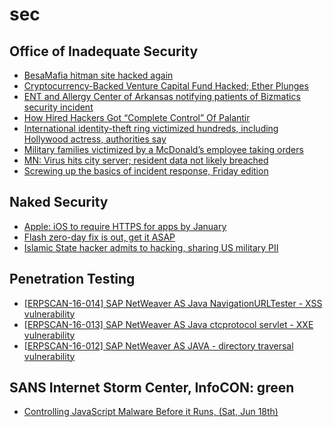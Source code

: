 # sec

## Office of Inadequate Security
- [BesaMafia hitman site hacked again](https://www.databreaches.net/besamafia-hitman-site-hacked-again/)
- [Cryptocurrency-Backed Venture Capital Fund Hacked; Ether Plunges](https://www.databreaches.net/cryptocurrency-backed-venture-capital-fund-hacked-ether-plunges/)
- [ENT and Allergy Center of Arkansas notifying patients of Bizmatics security incident](https://www.databreaches.net/ent-and-allergy-center-of-arkansas-notifying-patients-of-bizmatics-security-incident/)
- [How Hired Hackers Got “Complete Control” Of Palantir](https://www.databreaches.net/how-hired-hackers-got-complete-control-of-palantir/)
- [International identity-theft ring victimized hundreds, including Hollywood actress, authorities say](https://www.databreaches.net/international-identity-theft-ring-victimized-hundreds-including-hollywood-actress-authorities-say/)
- [Military families victimized by a McDonald’s employee taking orders](https://www.databreaches.net/military-families-victimized-by-a-mcdonalds-employee-taking-orders/)
- [MN: Virus hits city server; resident data not likely breached](https://www.databreaches.net/mn-virus-hits-city-server-resident-data-not-likely-breached/)
- [Screwing up the basics of incident response, Friday edition](https://www.databreaches.net/screwing-up-the-basics-of-incident-response-friday-edition/)

## Naked Security
- [Apple: iOS to require HTTPS for apps by January](https://nakedsecurity.sophos.com/2016/06/17/apple-ios-to-require-https-for-apps-by-january/)
- [Flash zero-day fix is out, get it ASAP](https://nakedsecurity.sophos.com/2016/06/17/flash-zero-day-fix-is-out-get-it-asap/)
- [Islamic State hacker admits to hacking, sharing US military PII](https://nakedsecurity.sophos.com/2016/06/17/islamic-state-hacker-admits-to-hacking-sharing-us-military-pii/)

## Penetration Testing
- [[ERPSCAN-16-014] SAP NetWeaver AS Java NavigationURLTester - XSS vulnerability](http://seclists.org/pen-test/2016/Jun/0)
- [[ERPSCAN-16-013] SAP NetWeaver AS Java ctcprotocol servlet - XXE vulnerability](http://seclists.org/pen-test/2016/Jun/1)
- [[ERPSCAN-16-012] SAP NetWeaver AS JAVA - directory traversal vulnerability](http://seclists.org/pen-test/2016/Jun/2)

## SANS Internet Storm Center, InfoCON: green
- [Controlling JavaScript Malware Before it Runs, (Sat, Jun 18th)](https://isc.sans.edu/diary.html?storyid=21171&rss)


